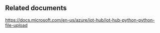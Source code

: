 

## Related documents
https://docs.microsoft.com/en-us/azure/iot-hub/iot-hub-python-python-file-upload
